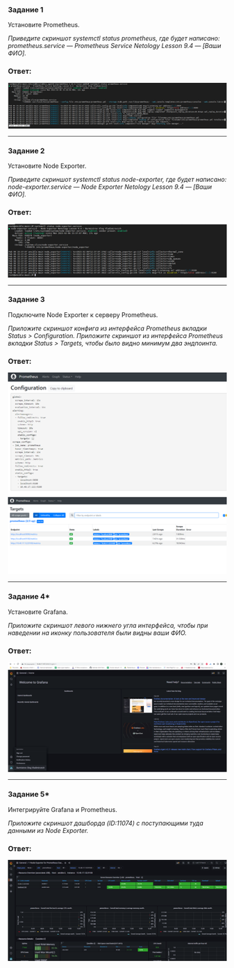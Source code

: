 ### Задание 1

Установите Prometheus.

*Приведите скриншот systemctl status prometheus, где будет написано: prometheus.service — Prometheus Service Netology Lesson 9.4 — [Ваши ФИО].*  

### Ответ:  

![Pic1](1.PNG)  

---

### Задание 2

Установите Node Exporter.

*Приведите скриншот systemctl status node-exporter, где будет написано: node-exporter.service — Node Exporter Netology Lesson 9.4 — [Ваши ФИО].*

### Ответ:

![Pic2](2.PNG)  

---

### Задание 3

Подключите Node Exporter к серверу Prometheus.

*Приложите скриншот конфига из интерфейса Prometheus вкладки Status > Configuration. Приложите скриншот из интерфейса Prometheus вкладки Status > Targets, чтобы было видно минимум два эндпоинта.*  

### Ответ:  

![Pic3](3.PNG)  
![Pic6](6.png)  

---

### Задание 4*

Установите Grafana.

*Приложите скриншот левого нижнего угла интерфейса, чтобы при наведении на иконку пользователя были видны ваши ФИО.*  

### Ответ:  

![Pic4](4.png)  

---

### Задание 5*

Интегрируйте Grafana и Prometheus.

*Приложите скриншот дашборда (ID:11074) с поступающими туда данными из Node Exporter.*

### Ответ:  

![Pic5](5.PNG)  
